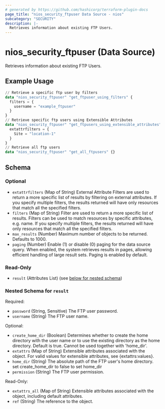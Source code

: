 ```yaml
---
# generated by https://github.com/hashicorp/terraform-plugin-docs
page_title: "nios_security_ftpuser Data Source - nios"
subcategory: "SECURITY"
description: |-
  Retrieves information about existing FTP Users.
---
```


# nios_security_ftpuser (Data Source)

Retrieves information about existing FTP Users.

## Example Usage

```terraform
// Retrieve a specific ftp user by filters
data "nios_security_ftpuser" "get_ftpuser_using_filters" {
  filters = {
    username = "example_ftpuser"
  }
}
// Retrieve specific ftp users using Extensible Attributes
data "nios_security_ftpuser" "get_ftpusers_using_extensible_attributes" {
  extattrfilters = {
    Site = "location-1"
  }
}
// Retrieve all ftp users
data "nios_security_ftpuser" "get_all_ftpusers" {}
```

<!-- schema generated by tfplugindocs -->
## Schema

### Optional

- `extattrfilters` (Map of String) External Attribute Filters are used to return a more specific list of results by filtering on external attributes. If you specify multiple filters, the results returned will have only resources that match all the specified filters.
- `filters` (Map of String) Filter are used to return a more specific list of results. Filters can be used to match resources by specific attributes, e.g. name. If you specify multiple filters, the results returned will have only resources that match all the specified filters.
- `max_results` (Number) Maximum number of objects to be returned. Defaults to 1000.
- `paging` (Number) Enable (1) or disable (0) paging for the data source query. When enabled, the system retrieves results in pages, allowing efficient handling of large result sets. Paging is enabled by default.

### Read-Only

- `result` (Attributes List) (see [below for nested schema](#nestedatt--result))

<a id="nestedatt--result"></a>
### Nested Schema for `result`

Required:

- `password` (String, Sensitive) The FTP user password.
- `username` (String) The FTP user name.

Optional:

- `create_home_dir` (Boolean) Determines whether to create the home directory with the user name or to use the existing directory as the home directory. Default is true. Cannot be used together with 'home_dir'.
- `extattrs` (Map of String) Extensible attributes associated with the object. For valid values for extensible attributes, see {extattrs:values}.
- `home_dir` (String) The absolute path of the FTP user's home directory. set create_home_dir to false to set home_dir
- `permission` (String) The FTP user permission.

Read-Only:

- `extattrs_all` (Map of String) Extensible attributes associated with the object, including default attributes.
- `ref` (String) The reference to the object.
